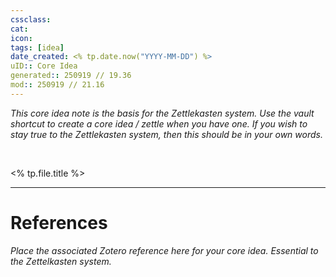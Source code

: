 ```yaml
---
cssclass:
cat:
icon:
tags: [idea]
date_created: <% tp.date.now("YYYY-MM-DD") %>
uID:: Core Idea
generated:: 250919 // 19.36
mod:: 250919 // 21.16
---
```


_This core idea note is the basis for the Zettlekasten system. Use the vault shortcut to create a core idea / zettle when you have one. If you wish to stay true to the Zettlekasten system, then this should be in your own words._

<br>


<% tp.file.title %>


---------------

# References

_Place the associated Zotero reference here for your core idea. Essential to the Zettelkasten system._
